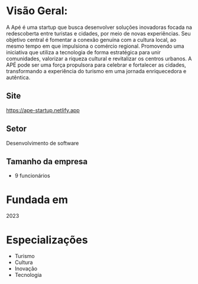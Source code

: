 # Visão Geral:

A Apé é uma startup que busca desenvolver soluções inovadoras focada na redescoberta entre turistas e cidades, por meio de novas experiências. Seu objetivo central é fomentar a conexão genuína com a cultura local, ao mesmo tempo em que impulsiona o comércio regional. Promovendo uma iniciativa que utiliza a tecnologia de forma estratégica para unir comunidades, valorizar a riqueza cultural e revitalizar os centros urbanos. A APÉ pode ser uma força propulsora para celebrar e fortalecer as cidades, transformando a experiência do turismo em uma jornada enriquecedora e autêntica.

## Site 
https://ape-startup.netlify.app

## Setor
Desenvolvimento de software

## Tamanho da empresa
* 9 funcionários


# Fundada em
2023

# Especializações
* Turismo 
* Cultura 
* Inovação 
* Tecnologia
